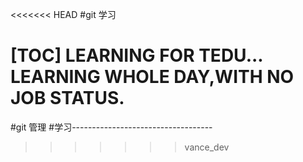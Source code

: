 <<<<<<< HEAD
#git 学习

[TOC]
LEARNING FOR TEDU...
LEARNING WHOLE DAY,WITH NO JOB STATUS.
=======


#git 管理
#学习-----------------------------------
>>>>>>> vance_dev
